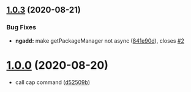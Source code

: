 ## [1.0.3](https://github.com/ionic-team/capacitor-angular-toolkit/compare/v1.0.0...v1.0.3) (2020-08-21)

### Bug Fixes

* **ngadd:** make getPackageManager not async ([841e90d](https://github.com/ionic-team/capacitor-angular-toolkit/commit/841e90d63ee23df69f13b66556b06dcc7a90f7fd)), closes [#2](https://github.com/ionic-team/capacitor-angular-toolkit/issues/2)


# [1.0.0](https://github.com/ionic-team/capacitor-angular-toolkit/compare/d52509b0281b7e5a72a13d7024be24f5e1e89c1e...v1.0.0) (2020-08-20)

* call cap command ([d52509b](https://github.com/ionic-team/capacitor-angular-toolkit/commit/d52509b0281b7e5a72a13d7024be24f5e1e89c1e))




